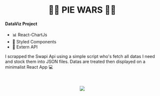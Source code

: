 
<h1 align="center">
    👨‍🚀 PIE WARS 👩‍🚀   
</h1>


#### DataViz Project
 
  - 📊 React-ChartJs
  - 💅 Styled Components
  - 💾 Extern API
  
  I scrapped the Swapi Api using a simple script who's fetch all datas I need and stock them into JSON files.
  Datas are treated then displayed on a minimalist React App 💻

<p align="center">
  <br><br>
  <img src="/src/git/piewars.gif">
  <br><br>
</p>
